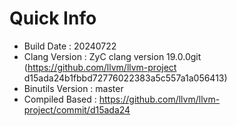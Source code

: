 # Quick Info
* Build Date : 20240722
* Clang Version : ZyC clang version 19.0.0git (https://github.com/llvm/llvm-project d15ada24b1fbbd72776022383a5c557a1a056413)
* Binutils Version : master
* Compiled Based : https://github.com/llvm/llvm-project/commit/d15ada24

